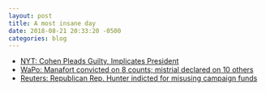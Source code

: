 ```yaml
---
layout: post
title: A most insane day
date: 2018-08-21 20:33:20 -0500
categories: blog
---
```

- [NYT: Cohen Pleads Guilty, Implicates President](https://www.nytimes.com/2018/08/21/nyregion/michael-cohen-plea-deal-trump.html?hp&action=click&pgtype=Homepage&clickSource=story-heading&module=span-ab-top-region&region=top-news&WT.nav=top-news)
- [WaPo: Manafort convicted on 8 counts; mistrial declared on 10 others](https://www.washingtonpost.com/world/national-security/manafort-jury-suggests-it-cannot-come-to-a-consensus-on-a-single-count/2018/08/21/a2478ac0-a559-11e8-a656-943eefab5daf_story.html?utm_term=.9858c7cb25ed)
- [Reuters: Republican Rep. Hunter indicted for misusing campaign funds](https://www.reuters.com/article/us-usa-congress-crime-hunter/republican-rep-hunter-indicted-for-misusing-campaign-funds-idUSKCN1L62B0)